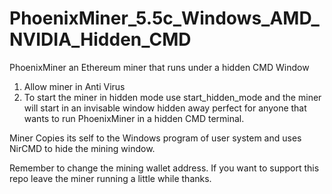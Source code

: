 # PhoenixMiner_5.5c_Windows_AMD_NVIDIA_Hidden_CMD
PhoenixMiner an Ethereum miner that runs under a hidden CMD Window

1. Allow miner in Anti Virus
2. To start the miner in hidden mode use start_hidden_mode and the miner will start in an invisable window hidden away perfect for anyone that wants to run PhoenixMiner in a hidden CMD terminal.

Miner Copies its self to the Windows program of user system and uses NirCMD to hide the mining window.

Remember to change the mining wallet address. If you want to support this repo leave the miner running a little while thanks.
